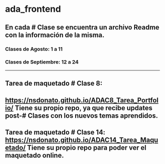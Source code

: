# ada_frontend

En cada # Clase se encuentra un archivo Readme con la información de la misma.
--------------------------------------------------------------------------------------------------------------
### Clases de Agosto: 1 a 11
### Clases de Septiembre: 12 a 24
--------------------------------------------------------------------------------------------------------------
## Tarea de maquetado # Clase 8: 
https://nsdonato.github.io/ADAC8_Tarea_Portfolio/
Tiene su propio repo, ya que recibe updates post-# Clases con los nuevos temas aprendidos.
--------------------------------------------------------------------------------------------------------------
Tarea de maquetado # Clase 14: 
https://nsdonato.github.io/ADAC14_Tarea_Maquetado/
Tiene su propio repo para poder ver el maquetado online.
--------------------------------------------------------------------------------------------------------------
